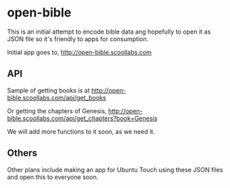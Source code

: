 # open-bible

This is an initial attempt to encode bible data ang hopefully to open it as JSON file so it's friendly to apps for consumption.

Initial app goes to, http://open-bible.scoollabs.com

## API

Sample of getting books is at http://open-bible.scoollabs.com/api/get_books

Or getting the chapters of Genesis, http://open-bible.scoollabs.com/api/get_chapters?book=Genesis

We will add more functions to it soon, as we need it.

## Others

Other plans include making an app for Ubuntu Touch using these JSON files and open this to everyone soon.
